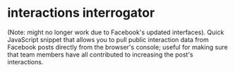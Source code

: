 # interactions interrogator
(Note: might no longer work due to Facebook's updated interfaces).
Quick JavaScript snippet that allows you to pull public interaction data from Facebook posts directly from the browser's console; useful for making sure that team members have all contributed to increasing the post's interactions.
